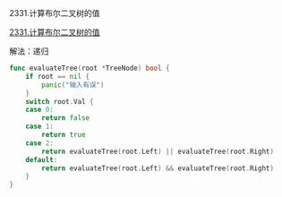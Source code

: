 2331.计算布尔二叉树的值

[2331.计算布尔二叉树的值](https://leetcode.cn/problems/evaluate-boolean-binary-tree/solution/ji-suan-bu-er-er-cha-shu-de-zhi-by-leetc-4g8f/)



解法：递归



```go
func evaluateTree(root *TreeNode) bool {
	if root == nil {
		panic("输入有误")
	}
	switch root.Val {
	case 0:
		return false
	case 1:
		return true
	case 2:
		return evaluateTree(root.Left) || evaluateTree(root.Right)
	default:
		return evaluateTree(root.Left) && evaluateTree(root.Right)
	}
}
```
